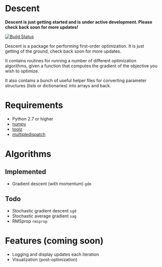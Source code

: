 # Descent

**Descent is just getting started and is under active development. Please check back soon for more updates!**

[![Build Status](https://travis-ci.org/nirum/descent.svg?branch=master)](https://travis-ci.org/nirum/descent)

Descent is a package for performing first-order optimization. It is just getting of the ground, check back soon for more updates.

It contains routines for running a number of different optimization algorithms, given a function that computes the gradient of the objective you wish to optimize.

It also contains a bunch of useful helper files for converting parameter structures (lists or dictionaries) into arrays and back.

# Requirements

- Python 2.7 or higher
- [numpy](http://www.numpy.org)
- [toolz](https://github.com/pytoolz/toolz)
- [multipledispatch](https://github.com/mrocklin/multipledispatch)

# Algorithms

## Implemented
- Gradient descent (with momentum) `gdm`

## Todo
- Stochastic gradient descent `sgd`
- Stochastic average gradient `sag`
- RMSprop `rmsprop`

# Features (coming soon)

- Logging and display updates each iteration
- Visualization (post-optimization)
